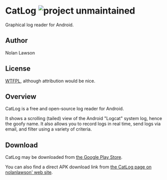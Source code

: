 CatLog ![project unmaintained](https://img.shields.io/badge/project-unmaintained-red.svg)
=========
Graphical log reader for Android.

Author
--------
Nolan Lawson

License
--------
[WTFPL][1], although attribution would be nice.

Overview
---------
CatLog is a free and open-source log reader for Android.  

It shows a scrolling (tailed) view of the Android "Logcat" system log, 
hence the goofy name.  It also allows you to record logs in real time, send logs via email, 
and filter using a variety of criteria.

Download
--------------

CatLog may be downloaded from [the Google Play Store][3].  

You can also find a direct APK download link from [the CatLog page on nolanlawson' web site][5].

[1]: http://sam.zoy.org/wtfpl/
[2]: http://nolanwlawson.files.wordpress.com/2012/09/catlog_1_4.png?w=252&h=300
[3]: https://play.google.com/store/apps/details?id=com.nolanlawson.logcat
[4]: http://nolanlawson.com/tag/catlog/
[5]: http://nolanlawson.com/apps/#catlog
[6]: http://nolanlawson.com/2012/09/02/catlog-jives-with-jelly-bean-goes-open-source/

